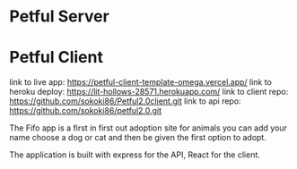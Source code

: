 # Petful Server
# Petful Client

link to live app: https://petful-client-template-omega.vercel.app/
link to heroku deploy: https://lit-hollows-28571.herokuapp.com/
link to client repo: https://github.com/sokoki86/Petful2.0client.git
link to api repo: https://github.com/sokoki86/petful2.0.git

The Fifo app is a first in first out adoption site for animals you can add your name choose a dog or cat and then be given the first option to adopt.

The application is built with express for the API, React for the client.

